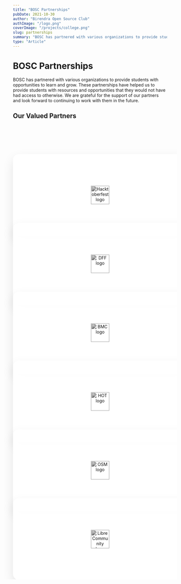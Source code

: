 ```yaml
---
title: "BOSC Partnerships"
pubDate: 2021-10-30
author: "Birendra Open Source Club"
authImage: "/logo.png"
coverImage: "/projects/college.png"
slug: partnerships
summary: "BOSC has partnered with various organizations to provide students with opportunities to learn and grow."
type: "Article"
---
```


# BOSC Partnerships

BOSC has partnered with various organizations to provide students with opportunities to learn and grow. These partnerships have helped us to provide students with resources and opportunities that they would not have had access to otherwise. We are grateful for the support of our partners and look forward to continuing to work with them in the future.

## Our Valued Partners


<div class="partners-container">
  <div class="partners-grid">
    <div class="partner-card">
      <div class="partner-inner">
        <div class="partner-front">
          <img src="/clients/hacktoberfest.svg" alt="Hacktoberfest logo" class="partner-logo">
        </div>
        <div class="partner-back">
          <h3>Hacktoberfest</h3>
          <p>Open source celebration</p>
        </div>
      </div>
    </div>
        <div class="partner-card">
      <div class="partner-inner">
        <div class="partner-front">
          <img src="/clients/dff_full_logo_blue_white.png" alt="DFF logo" class="partner-logo">
        </div>
        <div class="partner-back">
          <h3>DFF</h3>
          <p>Digital Freedom Foundation</p>
        </div>
      </div>
    </div>
     <div class="partner-card">
      <div class="partner-inner">
        <div class="partner-front">
          <img src="/clients/bmc.png" alt="BMC logo" class="partner-logo">
        </div>
        <div class="partner-back">
          <h3>BMC</h3>
          <p>Building communities</p>
        </div>
      </div>
    </div>
        <div class="partner-card">
      <div class="partner-inner">
        <div class="partner-front">
          <img src="/clients/hot.svg" alt="HOT logo" class="partner-logo">
        </div>
        <div class="partner-back">
          <h3>HOT</h3>
          <p>Humanitarian OpenStreetMap</p>
        </div>
      </div>
    </div>
       <div class="partner-card">
      <div class="partner-inner">
        <div class="partner-front">
          <img src="/clients/osm.svg" alt="OSM logo" class="partner-logo">
        </div>
        <div class="partner-back">
          <h3>OSM</h3>
          <p>OpenStreetMap</p>
        </div>
      </div>
    </div>
      <div class="partner-card">
      <div class="partner-inner">
        <div class="partner-front">
          <img src="/clients/libre_community.png" alt="Libre Community logo" class="partner-logo">
        </div>
        <div class="partner-back">
          <h3>Libre Community</h3>
          <p>Free software advocacy</p>
        </div>
      </div>
    </div>


  </div>
</div>


<style>
@import url('https://fonts.googleapis.com/css2?family=Inter:wght@300;400;500;600;700&display=swap');

.partners-container {
  padding: 4rem 0;
  /* background: linear-gradient(135deg, #667eea 0%, #764ba2 100%); */
  margin: 3rem -2rem;
  padding: 4rem 2rem;
  position: relative;
  overflow: hidden;
}

.partners-container::before {
  content: '';
  position: absolute;
  top: 0;
  left: 0;
  right: 0;
  bottom: 0;
  background: url("data:image/svg+xml,%3Csvg width='100' height='100' viewBox='0 0 100 100' xmlns='http://www.w3.org/2000/svg'%3E%3Cpath d='M11 18c3.866 0 7-3.134 7-7s-3.134-7-7-7-7 3.134-7 7 3.134 7 7 7zm48 25c3.866 0 7-3.134 7-7s-3.134-7-7-7-7 3.134-7 7 3.134 7 7 7zm-43-7c1.657 0 3-1.343 3-3s-1.343-3-3-3-3 1.343-3 3 1.343 3 3 3zm63 31c1.657 0 3-1.343 3-3s-1.343-3-3-3-3 1.343-3 3 1.343 3 3 3zM34 90c1.657 0 3-1.343 3-3s-1.343-3-3-3-3 1.343-3 3 1.343 3 3 3zm56-76c1.657 0 3-1.343 3-3s-1.343-3-3-3-3 1.343-3 3 1.343 3 3 3zM12 86c2.21 0 4-1.79 4-4s-1.79-4-4-4-4 1.79-4 4 1.79 4 4 4zm28-65c2.21 0 4-1.79 4-4s-1.79-4-4-4-4 1.79-4 4 1.79 4 4 4zm23-11c2.76 0 5-2.24 5-5s-2.24-5-5-5-5 2.24-5 5 2.24 5 5 5zm-6 60c2.21 0 4-1.79 4-4s-1.79-4-4-4-4 1.79-4 4 1.79 4 4 4zm29 22c2.76 0 5-2.24 5-5s-2.24-5-5-5-5 2.24-5 5 2.24 5 5 5zM32 63c2.76 0 5-2.24 5-5s-2.24-5-5-5-5 2.24-5 5 2.24 5 5 5zm57-13c2.76 0 5-2.24 5-5s-2.24-5-5-5-5 2.24-5 5 2.24 5 5 5zm-9-21c1.105 0 2-.895 2-2s-.895-2-2-2-2 .895-2 2 .895 2 2 2zM60 91c1.105 0 2-.895 2-2s-.895-2-2-2-2 .895-2 2 .895 2 2 2zM35 41c1.105 0 2-.895 2-2s-.895-2-2-2-2 .895-2 2 .895 2 2 2zM12 60c1.105 0 2-.895 2-2s-.895-2-2-2-2 .895-2 2 .895 2 2 2z' fill='%23ffffff' fill-opacity='0.05' fill-rule='evenodd'/%3E%3C/svg%3E");
  animation: float 20s ease-in-out infinite;
}

.partners-grid {
  display: grid;
  grid-template-columns: repeat(auto-fit, minmax(280px, 1fr));
  gap: 2rem;
  max-width: 1200px;
  margin: 0 auto;
  position: relative;
  z-index: 2;
}

.partner-card {
  perspective: 1000px;
  height: 200px;
}

.partner-inner {
  position: relative;
  width: 100%;
  height: 100%;
  text-align: center;
  transition: transform 0.8s cubic-bezier(0.175, 0.885, 0.32, 1.275);
  transform-style: preserve-3d;
  cursor: pointer;
}

.partner-card:hover .partner-inner {
  transform: rotateY(180deg);
}

.partner-front, .partner-back {
  position: absolute;
  width: 100%;
  height: 100%;
  backface-visibility: hidden;
  border-radius: 20px;
  display: flex;
  flex-direction: column;
  align-items: center;
  justify-content: center;
  padding: 2rem;
  box-shadow: 0 15px 35px rgba(0, 0, 0, 0.1);
}

.partner-front {
  background: rgba(255, 255, 255, 0.95);
  backdrop-filter: blur(10px);
  border: 1px solid rgba(255, 255, 255, 0.2);
}

.partner-back {
  /* background: linear-gradient(135deg, #667eea 0%, #764ba2 100%); */
  color: black;
  transform: rotateY(180deg);
}

.partner-logo {
  height: 60px;
  width: auto;
  max-width: 180px;
  object-fit: contain;
  filter: grayscale(100%) brightness(0.8);
  transition: all 0.5s ease;
}

.partner-card:hover .partner-logo {
  filter: grayscale(0%) brightness(1);
  transform: scale(1.1);
}

.partner-back h3 {
  margin: 0 0 0.5rem 0;
  font-size: 1.5rem;
  font-weight: 700;
  font-family: 'Inter', sans-serif;
}

.partner-back p {
  margin: 0;
  font-size: 0.9rem;
  opacity: 0.9;
  font-weight: 300;
  font-family: 'Inter', sans-serif;
}

/* Floating animation */
@keyframes float {
  0%, 100% { transform: translateY(0px) rotate(0deg); }
  50% { transform: translateY(-20px) rotate(180deg); }
}

/* Glow effect */
.partner-card::before {
  content: '';
  position: absolute;
  top: -2px;
  left: -2px;
  right: -2px;
  bottom: -2px;
  /* background: linear-gradient(45deg, #ff6b6b, #4ecdc4, #45b7d1, #96ceb4, #feca57, #ff9ff3, #54a0ff); */
  background-size: 400%;
  border-radius: 22px;
  z-index: -1;
  opacity: 0;
  transition: opacity 0.3s ease;
  animation: glowing 20s linear infinite;
}

.partner-card:hover::before {
  opacity: 1;
}

@keyframes glowing {
  0% { background-position: 0 0; }
  50% { background-position: 400% 0; }
  100% { background-position: 0 0; }
}

/* Responsive Design */
@media (max-width: 1024px) {
  .partners-grid {
    grid-template-columns: repeat(auto-fit, minmax(250px, 1fr));
    gap: 1.5rem;
  }
}

@media (max-width: 768px) {
  .partners-container {
    margin: 2rem -1rem;
    padding: 3rem 1rem;
  }
  
  .partners-grid {
    grid-template-columns: repeat(auto-fit, minmax(200px, 1fr));
    gap: 1rem;
  }
  
  .partner-card {
    height: 180px;
  }
  
  .partner-front, .partner-back {
    padding: 1.5rem;
  }
  
  .partner-logo {
    height: 50px;
  }
}

@media (max-width: 480px) {
  .partners-grid {
    grid-template-columns: 1fr;
    gap: 1rem;
  }
  
  .partner-card {
    height: 160px;
  }
  
  .partner-back h3 {
    font-size: 1.3rem;
  }
  
  .partner-back p {
    font-size: 0.8rem;
  }
}

/* Loading animation */
.partner-card {
  animation: fadeInUp 0.8s ease-out;
}

.partner-card:nth-child(1) { animation-delay: 0.1s; }
.partner-card:nth-child(2) { animation-delay: 0.2s; }
.partner-card:nth-child(3) { animation-delay: 0.3s; }
.partner-card:nth-child(4) { animation-delay: 0.4s; }
.partner-card:nth-child(5) { animation-delay: 0.5s; }
.partner-card:nth-child(6) { animation-delay: 0.6s; }

@keyframes fadeInUp {
  from {
    opacity: 0;
    transform: translateY(30px);
  }
  to {
    opacity: 1;
    transform: translateY(0);
  }
}
</style>